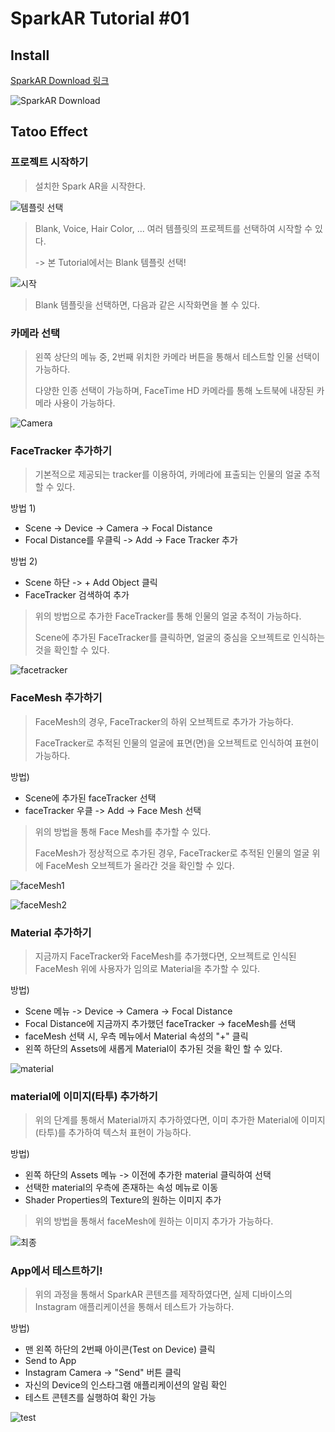 # SparkAR Tutorial #01

## Install

[SparkAR Download 링크](https://sparkar.facebook.com/ar-studio/download/)

![SparkAR Download](./img/download.png)

## Tatoo Effect

### 프로젝트 시작하기

> 설치한 Spark AR을 시작한다.

![템플릿 선택](./img/templet.png)

> Blank, Voice, Hair Color, ... 여러 템플릿의 프로젝트를 선택하여 시작할 수 있다.
>
> -> 본 Tutorial에서는 Blank 템플릿 선택!

![시작](./img/start.png)

> Blank 템플릿을 선택하면, 다음과 같은 시작화면을 볼 수 있다.

### 카메라 선택

> 왼쪽 상단의 메뉴 중, 2번째 위치한 카메라 버튼을 통해서 테스트할 인물 선택이 가능하다.
>
> 다양한 인종 선택이 가능하며, FaceTime HD 카메라를 통해 노트북에 내장된 카메라 사용이 가능하다.

![Camera](./img/camera.png)

### FaceTracker 추가하기

> 기본적으로 제공되는 tracker를 이용하여, 카메라에 표출되는 인물의 얼굴 추적할 수 있다.

방법 1)
- Scene -> Device -> Camera -> Focal Distance
- Focal Distance를 우클릭 -> Add -> Face Tracker 추가

방법 2)
- Scene 하단 -> + Add Object 클릭
- FaceTracker 검색하여 추가

> 위의 방법으로 추가한 FaceTracker를 통해 인물의 얼굴 추적이 가능하다.
>
> Scene에 추가된 FaceTracker를 클릭하면, 얼굴의 중심을 오브젝트로 인식하는 것을 확인할 수 있다.

![facetracker](./img/facetracker.png)

### FaceMesh 추가하기

> FaceMesh의 경우, FaceTracker의 하위 오브젝트로 추가가 가능하다.
>
> FaceTracker로 추적된 인물의 얼굴에 표면(면)을 오브젝트로 인식하여 표현이 가능하다.

방법)
- Scene에 추가된 faceTracker 선택
- faceTracker 우클 -> Add -> Face Mesh 선택

> 위의 방법을 통해 Face Mesh를 추가할 수 있다.
>
> FaceMesh가 정상적으로 추가된 경우, FaceTracker로 추적된 인물의 얼굴 위에 FaceMesh 오브젝트가 올라간 것을 확인할 수 있다.

![faceMesh1](./img/faceMesh1.png)

![faceMesh2](./img/faceMesh2.png)

### Material 추가하기

> 지금까지 FaceTracker와 FaceMesh를 추가했다면, 오브젝트로 인식된 FaceMesh 위에 사용자가 임의로 Material을 추가할 수 있다.

방법)
- Scene 메뉴 -> Device -> Camera -> Focal Distance
- Focal Distance에 지금까지 추가했던 faceTracker -> faceMesh를 선택
- faceMesh 선택 시, 우측 메뉴에서 Material 속성의 "+" 클릭
- 왼쪽 하단의 Assets에 새롭게 Material이 추가된 것을 확인 할 수 있다.

![material](./img/material.png)


### material에 이미지(타투) 추가하기

> 위의 단계를 통해서 Material까지 추가하였다면, 이미 추가한 Material에 이미지(타투)를 추가하여 텍스처 표현이 가능하다.

방법)
- 왼쪽 하단의 Assets 메뉴 -> 이전에 추가한 material 클릭하여 선택
- 선택한 material의 우측에 존재하는 속성 메뉴로 이동
- Shader Properties의 Texture의 원하는 이미지 추가

> 위의 방법을 통해서 faceMesh에 원하는 이미지 추가가 가능하다.

![최종](./img/finish.png)

### App에서 테스트하기!

> 위의 과정을 통해서 SparkAR 콘텐츠를 제작하였다면, 실제 디바이스의 Instagram 애플리케이션을 통해서 테스트가 가능하다.

방법)
- 맨 왼쪽 하단의 2번째 아이콘(Test on Device) 클릭
- Send to App
- Instagram Camera -> "Send" 버튼 클릭
- 자신의 Device의 인스타그램 애플리케이션의 알림 확인
- 테스트 콘텐츠를 실행하여 확인 가능

![test](./img/test.png)
